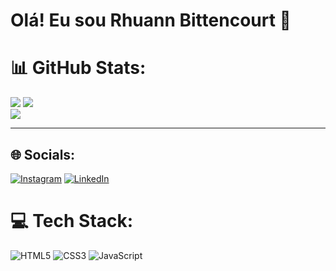
# Olá! Eu sou Rhuann Bittencourt 👋<br>

# 📊 GitHub Stats:
![](https://github-readme-stats.vercel.app/api?username=RhuanBittencourt&theme=tokyonight&hide_border=true&include_all_commits=true&count_private=false)
![](https://github-readme-streak-stats.herokuapp.com/?user=RhuanBittencourt&theme=tokyonight&hide_border=true)<br/>
![](https://github-readme-stats.vercel.app/api/top-langs/?username=RhuanBittencourt&theme=tokyonight&hide_border=true&include_all_commits=true&count_private=false&layout=compact)

---


## 🌐 Socials:
[![Instagram](https://img.shields.io/badge/Instagram-%23E4405F.svg?logo=Instagram&logoColor=white)](https://instagram.com/@rhuannbittencourt) [![LinkedIn](https://img.shields.io/badge/LinkedIn-%230077B5.svg?logo=linkedin&logoColor=white)](https://linkedin.com/in/rhuan-bittencourt) 

# 💻 Tech Stack:
![HTML5](https://img.shields.io/badge/html5-%23E34F26.svg?style=for-the-badge&logo=html5&logoColor=white) ![CSS3](https://img.shields.io/badge/css3-%231572B6.svg?style=for-the-badge&logo=css3&logoColor=white) ![JavaScript](https://img.shields.io/badge/javascript-%23323330.svg?style=for-the-badge&logo=javascript&logoColor=%23F7DF1E)

<!-- Proudly created with GPRM ( https://gprm.itsvg.in ) -->
